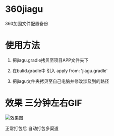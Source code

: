 # 360jiagu

360加固文件配置备份

# 使用方法

1. 把jiagu.gradle拷贝至项目APP文件夹下

2. 在bulid.gradle中 引入 apply from: 'jiagu.gradle'

3. 把jiagu文件夹拷贝至自己电脑并修改涉及到的路径

# 效果  三分钟左右GIF

![效果图](jiagu.gif)

正常打包后 自动打包多渠道




